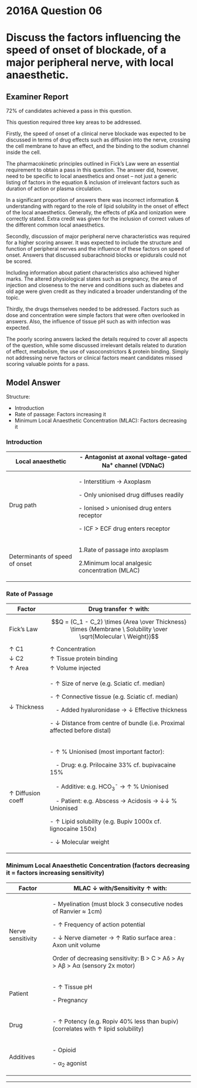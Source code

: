 <div class = "saq"> 

# 2016A Question 06 
# Discuss the factors influencing the speed of onset of blockade, of a major peripheral nerve, with local anaesthetic.



## Examiner Report
72% of candidates achieved a pass in this question.


This question required three key areas to be addressed.


Firstly, the speed of onset of a clinical nerve blockade was expected to be discussed in terms of drug effects such as diffusion into the nerve, crossing the cell membrane to have an effect, and the binding to the sodium channel inside the cell.


The pharmacokinetic principles outlined in Fick’s Law were an essential requirement to obtain a pass in this question. The answer did, however, need to be specific to local anaesthetics and onset – not just a generic listing of factors in the equation & inclusion of irrelevant factors such as duration of action or plasma circulation.


In a significant proportion of answers there was incorrect information & understanding with regard to the role of lipid solubility in the onset of effect of the local anaesthetics. Generally, the effects of pKa and ionization were correctly stated. Extra credit was given for the inclusion of correct values of the different common local anaesthetics.


Secondly, discussion of major peripheral nerve characteristics was required for a higher scoring answer. It was expected to include the structure and function of peripheral nerves and the
influence of these factors on speed of onset. Answers that discussed subarachnoid blocks or epidurals could not be scored.


Including information about patient characteristics also achieved higher marks. The altered physiological states such as pregnancy, the area of injection and closeness to the nerve and conditions such as diabetes and old age were given credit as they indicated a broader understanding of the topic.


Thirdly, the drugs themselves needed to be addressed. Factors such as dose and concentration were simple factors that were often overlooked in answers. Also, the influence of tissue pH such as with infection was expected.


The poorly scoring answers lacked the details required to cover all aspects of the question, while some discussed irrelevant details related to duration of effect, metabolism, the use of vasoconstrictors & protein binding. Simply not addressing nerve factors or clinical factors meant candidates missed scoring valuable points for a pass.

## Model Answer
Structure:
- Introduction
- Rate of passage: Factors increasing it
- Minimum Local Anaesthetic Concentration (MLAC): Factors decreasing it

### Introduction

|Local anaesthetic|- Antagonist at axonal voltage-gated Na<sup>+</sup> channel (VDNaC)|
| -- | -- |
|Drug path|<p>- Interstitium → Axoplasm</p><p>- Only unionised drug diffuses readily</p><p>- Ionised > unionised drug enters receptor</p><p>- ICF > ECF drug enters receptor</p>|
|Determinants of speed of onset|<p>1.Rate of passage into axoplasm</p><p>2.Minimum local analgesic concentration (MLAC)</p>|

### Rate of Passage

|Factor|Drug transfer ↑ with:|
| -- | -- |
|Fick’s Law|$$Q = (C_1 - C_2) \times {Area \over Thickness} \times {Membrane \ Solubility \over \sqrt{Molecular \ Weight}}$$|
|↑ C1|↑ Concentration|
|↓ C2|↑ Tissue protein binding|
|↑ Area|↑ Volume injected|
|↓ Thickness|<p>- ↑ Size of nerve (e.g. Sciatic cf. median)</p><p>- ↑ Connective tissue (e.g. Sciatic cf. median)</p><p>&emsp;- Added hyaluronidase → ↓ Effective thickness</p><p>- ↓ Distance from centre of bundle (i.e. Proximal affected before distal)</p>|
|↑ Diffusion coeff|<p>- ↑ % Unionised (most important factor):</p><p>&emsp;- Drug: e.g. Prilocaine 33% cf. bupivacaine 15%</p><p>&emsp;- Additive: e.g. HCO<sub>3</sub><sup>-</sup> → ↑ % Unionised</p><p>&emsp;- Patient: e.g. Abscess → Acidosis → ↓↓ % Unionised</p><p>- ↑ Lipid solubility (e.g. Bupiv 1000x cf. lignocaine 150x)</p><p>- ↓ Molecular weight</p>|

### Minimum Local Anaesthetic Concentration (factors decreasing it = factors increasing sensitivity)

|Factor|MLAC ↓ with/Sensitivity ↑ with:|
| -- | -- |
|Nerve sensitivity|<p>- Myelination (must block 3 consecutive nodes of Ranvier ≈ 1cm)</p><p>- ↑ Frequency of action potential</p><p>- ↓ Nerve diameter → ↑ Ratio surface area : Axon unit volume</p><p></p><p>Order of decreasing sensitivity: B > C > Aδ > Aγ > Aβ > Aα (sensory 2x motor)</p>|
|Patient|<p>- ↑ Tissue pH</p><p>- Pregnancy</p>|
|Drug|<p>- ↑ Potency (e.g. Ropiv 40% less than bupiv)<br>  (correlates with ↑ lipid solubility)|
|Additives|<p>- Opioid</p><p>- α<sub>2</sub> agonist</p>|



--- 

</div>